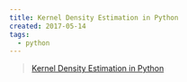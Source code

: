 ```yaml
---
title: Kernel Density Estimation in Python
created: 2017-05-14
tags:
  - python
---
```


> [Kernel Density Estimation in Python](https://jakevdp.github.io/blog/2013/12/01/kernel-density-estimation)
